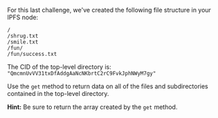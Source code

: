 For this last challenge, we've created the following file structure in your IPFS node:

```
/
/shrug.txt
/smile.txt
/fun/
/fun/success.txt
```

The CID of the top-level directory is: `"QmcmnUvVV31txDfAddgAaNcNKbrtC2rC9FvkJphNWyM7gy"`

Use the `get` method to return data on all of the files and subdirectories contained in the top-level directory.

**Hint:** Be sure to return the array created by the `get` method.
